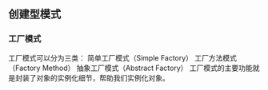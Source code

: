## 创建型模式
### 工厂模式
工厂模式可以分为三类：
简单工厂模式（Simple Factory）
工厂方法模式（Factory Method）
抽象工厂模式（Abstract Factory）
工厂模式的主要功能就是封装了对象的实例化细节，帮助我们实例化对象。
